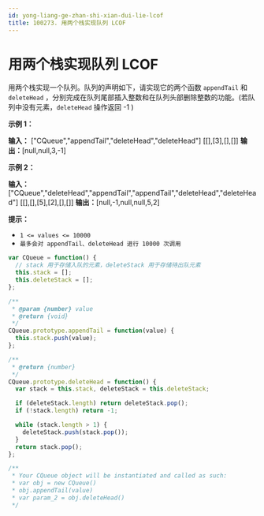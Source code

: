 ```yaml
---
id: yong-liang-ge-zhan-shi-xian-dui-lie-lcof
title: 100273. 用两个栈实现队列 LCOF
---
```


# 用两个栈实现队列 LCOF

用两个栈实现一个队列。队列的声明如下，请实现它的两个函数 `appendTail` 和 `deleteHead` ，分别完成在队列尾部插入整数和在队列头部删除整数的功能。(若队列中没有元素，`deleteHead` 操作返回 -1 )



**示例 1：**

**输入：** \["CQueue","appendTail","deleteHead","deleteHead"] \[\[],\[3],\[],\[]] **输出：**\[null,null,3,-1]

**示例 2：**

**输入：** \["CQueue","deleteHead","appendTail","appendTail","deleteHead","deleteHead"] \[\[],\[],\[5],\[2],\[],\[]] **输出：**\[null,-1,null,null,5,2]

**提示：**

-   `1 <= values <= 10000`
-   `最多会对 appendTail、deleteHead 进行 10000 次调用`



```javascript
var CQueue = function() {
  // stack 用于存储入队的元素，deleteStack 用于存储待出队元素
  this.stack = [];
  this.deleteStack = [];
};

/** 
 * @param {number} value
 * @return {void}
 */
CQueue.prototype.appendTail = function(value) {
  this.stack.push(value);
};

/**
 * @return {number}
 */
CQueue.prototype.deleteHead = function() {
  var stack = this.stack, deleteStack = this.deleteStack;

  if (deleteStack.length) return deleteStack.pop();
  if (!stack.length) return -1;

  while (stack.length > 1) {
    deleteStack.push(stack.pop());
  }
  return stack.pop();
};

/**
 * Your CQueue object will be instantiated and called as such:
 * var obj = new CQueue()
 * obj.appendTail(value)
 * var param_2 = obj.deleteHead()
 */
```